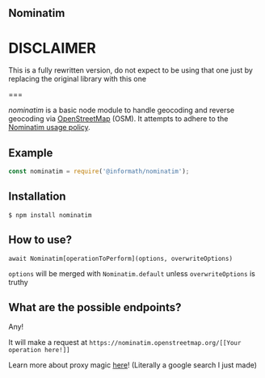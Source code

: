 ## Nominatim

# DISCLAIMER

This is a fully rewritten version, do not expect to be using that one just by replacing the original library with this one

===

_nominatim_ is a basic node module to handle geocoding and reverse geocoding via [OpenStreetMap](http://openstreetmap.org/) (OSM). It attempts to adhere to the [Nominatim usage policy](http://wiki.openstreetmap.org/wiki/Nominatim_usage_policy).

## Example

```js
const nominatim = require('@informath/nominatim');


```

## Installation

    $ npm install nominatim

## How to use?

`await Nominatim[operationToPerform](options, overwriteOptions)`

`options` will be merged with `Nominatim.default` unless `overwriteOptions` is truthy

## What are the possible endpoints?

Any!

It will make a request at `https://nominatim.openstreetmap.org/[[Your operation here!]]`

Learn more about proxy magic [here](https://medium.com/@alonronin/magic-methods-in-javascript-meet-proxy-65e6305f4d3e)! (Literally a google search I just made)
